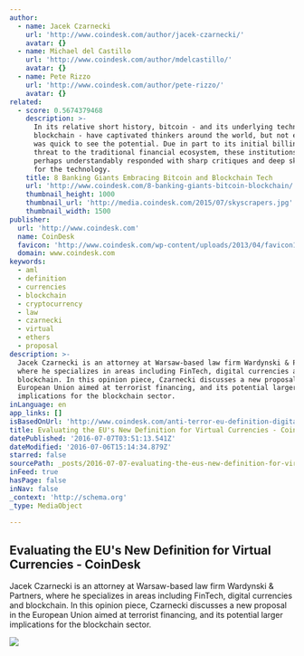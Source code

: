 ```yaml
---
author:
  - name: Jacek Czarnecki
    url: 'http://www.coindesk.com/author/jacek-czarnecki/'
    avatar: {}
  - name: Michael del Castillo
    url: 'http://www.coindesk.com/author/mdelcastillo/'
    avatar: {}
  - name: Pete Rizzo
    url: 'http://www.coindesk.com/author/pete-rizzo/'
    avatar: {}
related:
  - score: 0.5674379468
    description: >-
      In its relative short history, bitcoin - and its underlying technology the
      blockchain - have captivated thinkers around the world, but not everyone
      was quick to see the potential. Due in part to its initial billing as a
      threat to the traditional financial ecosystem, these institutions have
      perhaps understandably responded with sharp critiques and deep skepticism
      for the technology.
    title: 8 Banking Giants Embracing Bitcoin and Blockchain Tech
    url: 'http://www.coindesk.com/8-banking-giants-bitcoin-blockchain/'
    thumbnail_height: 1000
    thumbnail_url: 'http://media.coindesk.com/2015/07/skyscrapers.jpg'
    thumbnail_width: 1500
publisher:
  url: 'http://www.coindesk.com'
  name: CoinDesk
  favicon: 'http://www.coindesk.com/wp-content/uploads/2013/04/favicon1.ico?b6542b'
  domain: www.coindesk.com
keywords:
  - aml
  - definition
  - currencies
  - blockchain
  - cryptocurrency
  - law
  - czarnecki
  - virtual
  - ethers
  - proposal
description: >-
  Jacek Czarnecki is an attorney at Warsaw-based law firm Wardynski & Partners,
  where he specializes in areas including FinTech, digital currencies and
  blockchain. In this opinion piece, Czarnecki discusses a new proposal in the
  European Union aimed at terrorist financing, and its potential larger
  implications for the blockchain sector.
inLanguage: en
app_links: []
isBasedOnUrl: 'http://www.coindesk.com/anti-terror-eu-definition-digital-currencies/'
title: Evaluating the EU's New Definition for Virtual Currencies - CoinDesk
datePublished: '2016-07-07T03:51:13.541Z'
dateModified: '2016-07-06T15:14:34.879Z'
starred: false
sourcePath: _posts/2016-07-07-evaluating-the-eus-new-definition-for-virtual-currencies-.md
inFeed: true
hasPage: false
inNav: false
_context: 'http://schema.org'
_type: MediaObject

---
```

<article style=""><h1>Evaluating the EU's New Definition for Virtual Currencies - CoinDesk</h1><p>Jacek Czarnecki is an attorney at Warsaw-based law firm Wardynski &amp; Partners, where he specializes in areas including FinTech, digital currencies and blockchain. In this opinion piece, Czarnecki discusses a new proposal in the European Union aimed at terrorist financing, and its potential larger implications for the blockchain sector.</p><img src="http://media.coindesk.com/2016/07/euro-europe-e1467811297991.jpg" /></article>